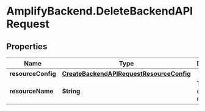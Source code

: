 # AmplifyBackend.DeleteBackendAPIRequest

## Properties

Name | Type | Description | Notes
------------ | ------------- | ------------- | -------------
**resourceConfig** | [**CreateBackendAPIRequestResourceConfig**](CreateBackendAPIRequestResourceConfig.md) |  | [optional] 
**resourceName** | **String** | The name of this resource. | 


